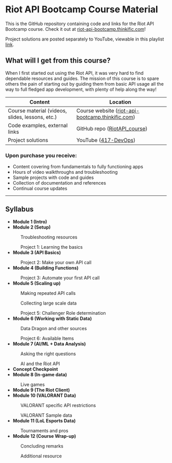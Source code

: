 # Riot API Bootcamp Course Material
This is the GitHub repository containing code and links for the Riot API Bootcamp course. Check it out at [riot-api-bootcamp.thinkific.com](https://riot-api-bootcamp.thinkific.com)!

Project solutions are posted separately to YouTube, viewable in this playlist [link](https://www.youtube.com/playlist?list=PL-ytr5d8yHD6-PuDkCCULIcqV63ucZT5v).
<hl> </hl>
<hl> </hl>

## What will I get from this course?
When I first started out using the Riot API, it was very hard to find dependable resources and guides. The mission of this course is to spare others the pain of starting out by guiding them from basic API usage all the way to full fledged app development, with plenty of help along the way!

| <b> Content </b>                                         | <b> Location </b>                                                  |
|-------------------------------------------------|-----------------------------------------------------------|
| Course material (videos, slides, lessons, etc.) | Course website ([riot-api-bootcamp.thinkific.com](https://riot-api-bootcamp.thinkific.com)) |
| Code examples, external links                   | GitHub repo ([RiotAPI_course](https://github.com/417-devops/RiotAPI_course))                              |
| Project solutions                               | YouTube ([417-DevOps](https://www.youtube.com/@417devops/))                                      |

### Upon purchase you receive:
<ul>
	<li> Content covering from fundamentals to fully functioning apps </li>
	<li> Hours of video walkthroughs and troubleshooting </li>
	<li> Sample projects with code and guides </li>
	<li> Collection of documentation and references </li>
	<li> Continual course updates </li>
</ul>
	
--- 
## Syllabus
<ul>
	<li><b><b> Module 1 (Intro) </b></li></b>
	<li><b><b> Module 2 (Setup) </b></li></b> 
		<ul> Troubleshooting resources </ul>
		<ul> Project 1: Learning the basics </ul>
	<li><b><b> Module 3 (API Basics) </b></li></b>
		<ul> Project 2: Make your own API call </ul>
	<li><b> Module 4 (Building Functions) </b></li></b>
		<ul> Project 3: Automate your first API call </ul>
	<li><b> Module 5 (Scaling up) </b></li></b>
		<ul> Making repeated API calls </ul>
		<ul> Collecting large scale data </ul>
		<ul> Project 5: Challenger Role determination </ul>
	<li><b> Module 6 (Working with Static Data) </b></li></b>
		<ul> Data Dragon and other sources </ul>
		<ul> Project 6: Available Items </ul>
	<li><b> Module 7 (AI/ML + Data Analysis) </b></li></b>
		<ul> Asking the right questions </ul>
		<ul> AI and the Riot API </ul>
	<li><b> Concept Checkpoint </b></li></b>
	<li><b> Module 8 (In-game data) </b></li></b>
		<ul> Live games </ul>
	<li><b> Module 9 (The Riot Client) </b></li></b>
	<li><b> Module 10 (VALORANT Data) </b></li></b>
		<ul> VALORANT specific API restrictions </ul>
		<ul> VALORANT Sample data </ul>
	<li><b> Module 11 (LoL Esports Data) </b></li></b>
		<ul> Tournaments and pros </ul> 
	<li><b> Module 12 (Course Wrap-up) </b></li></b>
		<ul> Concluding remarks </ul>
		<ul> Additional resource </ul>
</ul>
